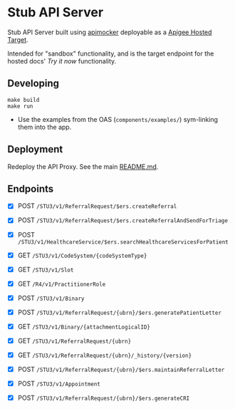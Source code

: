 # Stub API Server

Stub API Server built using [apimocker](https://github.com/gstroup/apimocker) deployable as a [Apigee Hosted Target](https://docs.apigee.com/api-platform/hosted-targets/hosted-targets-overview).

Intended for "sandbox" functionality, and is the target endpoint for the hosted docs' *Try it now* functionality.

## Developing

```
make build
make run
```

 * Use the examples from the OAS (`components/examples/`) sym-linking them into the app.

## Deployment

Redeploy the API Proxy. See the main [README.md](../README.md).

## Endpoints

- [x] POST    `/STU3/v1/ReferralRequest/$ers.createReferral`
- [x] POST    `/STU3/v1/ReferralRequest/$ers.createReferralAndSendForTriage`
- [x] POST    `/STU3/v1/HealthcareService/$ers.searchHealthcareServicesForPatient`
- [x] GET     `/STU3/v1/CodeSystem/{codeSystemType}`
- [x] GET     `/STU3/v1/Slot`
- [x] GET     `/R4/v1/PractitionerRole`
- [x] POST    `/STU3/v1/Binary`
- [x] POST    `/STU3/v1/ReferralRequest/{ubrn}/$ers.generatePatientLetter`
- [x] GET     `/STU3/v1/Binary/{attachmentLogicalID}`
- [x] GET     `/STU3/v1/ReferralRequest/{ubrn}`
- [x] GET     `/STU3/v1/ReferralRequest/{ubrn}/_history/{version}`
- [x] POST    `/STU3/v1/ReferralRequest/{ubrn}/$ers.maintainReferralLetter`
- [x] POST    `/STU3/v1/Appointment`
- [x] POST    `/STU3/v1/ReferralRequest/{ubrn}/$ers.generateCRI`

